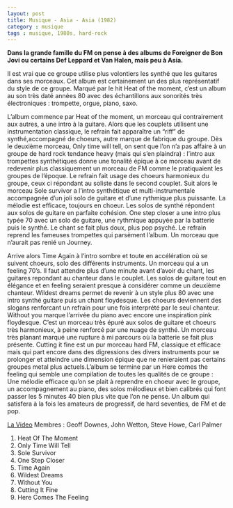 ```yaml
---
layout: post
title: Musique - Asia - Asia (1982)
category : musique
tags : musique, 1980s, hard-rock
---
```


**Dans la grande famille du FM on pense à des albums de Foreigner de Bon Jovi ou certains Def Leppard et Van Halen, mais peu à Asia.**

Il est vrai que ce groupe utilise plus volontiers les synthé que les guitares dans ses morceaux. Cet album est certainement un des plus représentatif du style de ce groupe. Marqué par le hit Heat of the moment, c’est un album au son très daté années 80 avec des échantillons aux sonorités très électroniques : trompette, orgue, piano, saxo.

L’album commence par Heat of the moment, un morceau qui contrairement aux autres, a une intro à la guitare. Alors que les couplets utilisent une instrumentation classique, le refrain fait apparaître un “riff” de synthé,accompagné de choeurs, autre marque de fabrique du groupe. Dès le deuxième morceau, Only time will tell, on sent que l’on n’a pas affaire à un groupe de hard rock tendance heavy (mais qui s’en plaindra) : l’intro aux trompettes synthétiques donne une tonalité épique à ce morceau avant de redevenir plus classiquement un morceau de FM comme le pratiquaient les groupes de l’époque. Le refrain fait usage des choeurs harmonieux du groupe, ceux ci répondant au soliste dans le second couplet. Suit alors le morceau Sole survivor a l’intro synthétique et multi-instrumentale accompagnée d’un joli solo de guitare et d’une rythmique plus puissante. La mélodie est efficace, toujours en choeur. Les solos de synthé répondent aux solos de guitare en parfaite cohésion. One step closer a une intro plus typée 70 avec un solo de guitare, une rythmique appuyée par la batterie puis le synthé. Le chant se fait plus doux, plus pop psyché. Le refrain reprend les fameuses trompettes qui parsèment l’album. Un morceau que n’aurait pas renié un Journey.

Arrive alors Time Again à l’intro sombre et toute en accélération où se suivent choeurs, solo des différents instruments. Un morceau qui a un feeling 70’s. Il faut attendre plus d’une minute avant d’avoir du chant, les guitares repondant au chanteur dans le couplet. Les solos de guitare tout en élégance et en feeling seraient presque à considérer comme un deuxième chanteur. Wildest dreams permet de revenir à un style plus 80 avec une intro synthé guitare puis un chant floydesque. Les choeurs deviennent des slogans renforcant un refrain pour une fois interprété par le seul chanteur. Without you marque l’arrivée du piano avec encore une inspiration pink floydesque. C’est un morceau très épuré aux solos de guitare et choeurs très harmonieux, à peine renforcé par une nuage de synthé. Un morceau très planant marqué une rupture à mi parcours où la batterie se fait plus présente. Cutting it fine est un pur morceau hard FM, classique et efficace mais qui part encore dans des digressions des divers instruments pour se prolonger et atteindre une dimension épique que ne renieraient pas certains groupes metal plus actuels.L’album se termine par un Here comes the feeling qui semble une compilation de toutes les qualités de ce groupe : Une mélodie efficace qu’on se plait à reprendre en choeur avec le groupe, un accompagnement au piano, des solos mélodieux et bien calibrés qui font passer les 5 minutes 40 bien plus vite que l’on ne pense. Un album qui satisfera à la fois les amateurs de progressif, de hard seventies, de FM et de pop.

[La Video](youtube=https://www.youtube.com/watch?v=v46TMN1j8Jw)
Membres : Geoff Downes, John Wetton, Steve Howe, Carl Palmer

01. Heat Of The Moment
02. Only Time Will Tell
03. Sole Survivor
04. One Step Closer
05. Time Again
06. Wildest Dreams
07. Without You
08. Cutting It Fine
09. Here Comes The Feeling
